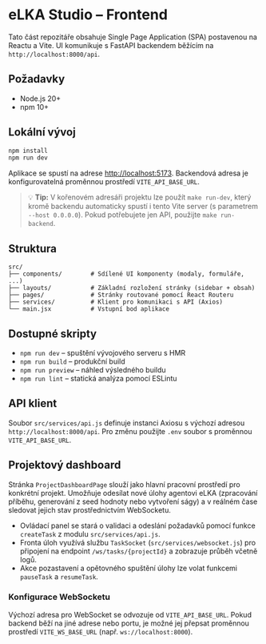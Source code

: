 # eLKA Studio – Frontend

Tato část repozitáře obsahuje Single Page Application (SPA) postavenou na Reactu a Vite. UI komunikuje s FastAPI backendem běžícím na `http://localhost:8000/api`.

## Požadavky

- Node.js 20+
- npm 10+

## Lokální vývoj

```bash
npm install
npm run dev
```

Aplikace se spustí na adrese [http://localhost:5173](http://localhost:5173). Backendová adresa je konfigurovatelná proměnnou prostředí `VITE_API_BASE_URL`.

> 💡 **Tip:** V kořenovém adresáři projektu lze použít `make run-dev`, který kromě backendu automaticky spustí i tento Vite server (s parametrem `--host 0.0.0.0`). Pokud potřebujete jen API, použijte `make run-backend`.

## Struktura

```
src/
├── components/        # Sdílené UI komponenty (modaly, formuláře, ...)
├── layouts/           # Základní rozložení stránky (sidebar + obsah)
├── pages/             # Stránky routované pomocí React Routeru
├── services/          # Klient pro komunikaci s API (Axios)
└── main.jsx           # Vstupní bod aplikace
```

## Dostupné skripty

- `npm run dev` – spuštění vývojového serveru s HMR
- `npm run build` – produkční build
- `npm run preview` – náhled výsledného buildu
- `npm run lint` – statická analýza pomocí ESLintu

## API klient

Soubor `src/services/api.js` definuje instanci Axiosu s výchozí adresou `http://localhost:8000/api`. Pro změnu použijte `.env` soubor s proměnnou `VITE_API_BASE_URL`.

## Projektový dashboard

Stránka `ProjectDashboardPage` slouží jako hlavní pracovní prostředí pro konkrétní projekt. Umožňuje odesílat nové úlohy agentovi eLKA (zpracování příběhu, generování z seed hodnoty nebo vytvoření ságy) a v reálném čase sledovat jejich stav prostřednictvím WebSocketu.

- Ovládací panel se stará o validaci a odeslání požadavků pomocí funkce `createTask` z modulu `src/services/api.js`.
- Fronta úloh využívá službu `TaskSocket` (`src/services/websocket.js`) pro připojení na endpoint `/ws/tasks/{projectId}` a zobrazuje průběh včetně logů.
- Akce pozastavení a opětovného spuštění úlohy lze volat funkcemi `pauseTask` a `resumeTask`.

### Konfigurace WebSocketu

Výchozí adresa pro WebSocket se odvozuje od `VITE_API_BASE_URL`. Pokud backend běží na jiné adrese nebo portu, je možné jej přepsat proměnnou prostředí `VITE_WS_BASE_URL` (např. `ws://localhost:8000`).

